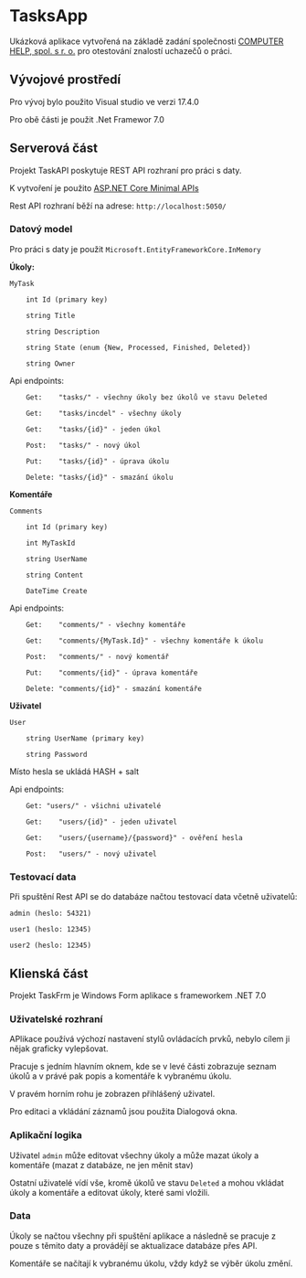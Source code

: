 # TasksApp

Ukázková aplikace vytvořená na základě zadání společnosti [COMPUTER HELP, spol. s r. o.](https://www.computerhelp.cz/) pro otestování znalostí uchazečů o práci.

## Vývojové prostředí

Pro vývoj bylo použito Visual studio ve verzi 17.4.0

Pro obě části je použit .Net Framewor 7.0

## Serverová část

Projekt TaskAPI poskytuje REST API rozhraní pro práci s daty.

K vytvoření je použito [ASP.NET Core Minimal APIs](https://learn.microsoft.com/en-us/aspnet/core/fundamentals/minimal-apis?view=aspnetcore-7.0)

Rest API rozhraní běží na adrese: `http://localhost:5050/`

### Datový model

Pro práci s daty je použit `Microsoft.EntityFrameworkCore.InMemory`

**Úkoly:**

```
MyTask

    int Id (primary key)

    string Title

    string Description

    string State (enum {New, Processed, Finished, Deleted})

    string Owner
```

Api endpoints:

```
    Get:	"tasks/" - všechny úkoly bez úkolů ve stavu Deleted

    Get:	"tasks/incdel" - všechny úkoly

    Get:	"tasks/{id}" - jeden úkol

    Post:	"tasks/" - nový úkol

    Put:	"tasks/{id}" - úprava úkolu

    Delete:	"tasks/{id}" - smazání úkolu
```

**Komentáře**

```
Comments

    int Id (primary key)

    int MyTaskId

    string UserName

    string Content

    DateTime Create
```

Api endpoints:

```
    Get:    "comments/" - všechny komentáře

    Get:	"comments/{MyTask.Id}" - všechny komentáře k úkolu

    Post:	"comments/" - nový komentář

    Put:	"comments/{id}" - úprava komentáře

    Delete:	"comments/{id}" - smazání komentáře
```

**Uživatel**

```
User

    string UserName (primary key)

    string Password
```

Místo hesla se ukládá HASH + salt

Api endpoints:

```
    Get: "users/" - všichni uživatelé

    Get:	"users/{id}" - jeden uživatel

    Get:	"users/{username}/{password}" - ověření hesla

    Post:	"users/" - nový uživatel
```

### Testovací data

Při spuštění Rest API se do databáze načtou testovací data včetně uživatelů:

```
admin (heslo: 54321)

user1 (heslo: 12345)

user2 (heslo: 12345)
```

## Klienská část

Projekt TaskFrm je Windows Form aplikace s frameworkem .NET 7.0

### Uživatelské rozhraní

APlikace používá výchozí nastavení stylů ovládacích prvků, nebylo cílem ji nějak graficky vylepšovat.

Pracuje s jedním hlavním oknem, kde se v levé části zobrazuje seznam úkolů a v právé pak popis a komentáře k vybranému úkolu.

V pravém horním rohu je zobrazen přihlášený uživatel.

Pro editaci a vkládání záznamů jsou použita Dialogová okna.

### Aplikační logika

Uživatel `admin` může editovat všechny úkoly a může mazat úkoly a komentáře (mazat z databáze, ne jen měnit stav)

Ostatní uživatelé vídí vše, kromě úkolů ve stavu `Deleted` a mohou vkládat úkoly a komentáře a editovat úkoly, které sami vložili.

### Data

Úkoly se načtou všechny při spuštění aplikace a následně se pracuje z pouze s těmito daty a provádějí se aktualizace databáze přes API.

Komentáře se načítají k vybranému úkolu, vždy když se výběr úkolu změní. 